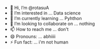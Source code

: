 - 👋 Hi, I’m @rotasuA
- 👀 I’m interested in ... Data science
- 🌱 I’m currently learning ... Pyhthon
- 💞️ I’m looking to collaborate on ... nothing
- 📫 How to reach me ... don't 
- 😄 Pronouns: ... abhiiii
- ⚡ Fun fact: ... i'm not human 

<!---
rotasuA/rotasuA is a ✨ special ✨ repository because its `README.md` (this file) appears on your GitHub profile.
You can click the Preview link to take a look at your changes.
--->
